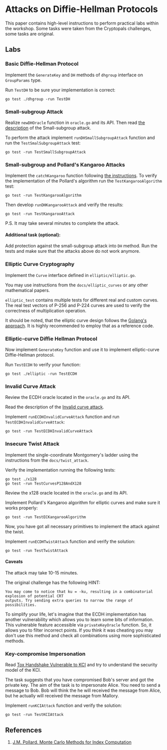 # Attacks on Diffie-Hellman Protocols

This paper contains high-level instructions to perform practical labs within the workshop.
Some tasks were taken from the Cryptopals challenges, some tasks are original.

## Labs

### Basic Diffie-Hellman Protocol
Implement the `GenerateKey` and `DH` methods of `dhgroup` interface on `GroupParams` type. 

Run `TestDH` to be sure your implementation is correct:

```
go test ./dhgroup -run TestDH
```

### Small-subgroup Attack

Realize `newDHOracle` function in `oracle.go` and its API.
Then read [the description](docs/small_subgroup_attack.txt) of the Small-subgroup attack.

To perform the attack implement `runDHSmallSubgroupAttack` function and run the `TestSmalSubgroupAttack` test:

```
go test -run TestSmallSubgroupAttack
```

###  Small-subgroup and Pollard's Kangaroo Attacks

Implement the `catchKangaroo` function following [the instructions](`docs/kangaroo_attack`).
To verify the implementation of the Pollard's algorithm run the `TestKangarooAlgorithm` test:

```
go test -run TestKangarooAlgorithm
```

Then develop `runDHKangarooAttack` and verify the results:

```
go test -run TestKangarooAttack
```

P.S. It may take several minutes to complete the attack.

#### Additional task (optional):

Add protection against the small-subgroup attack into `DH` method. 
Run the tests and make sure that the attacks above do not work anymore.

### Elliptic Curve Cryptography

Implement the `Curve` interface defined in `elliptic/elliptic.go`. 

You may use instructions from the `docs/elliptic_curves` or any other mathematical papers.

`elliptic_test` contains multiple tests for different real and custom curves. 
The real test vectors of P-256 and P-224 curves are used to verify the correctness of multiplication operation.

It should be noted, that the elliptic curve design follows the [Golang's approach](https://golang.org/src/crypto/elliptic/elliptic.go). 
It is highly recommended to employ that as a reference code.

### Elliptic-curve Diffie Hellman Protocol
Now implement `GenerateKey` function and use it to implement elliptic-curve Diffie-Hellman protocol. 

Run `TestECDH` to verify your function:

```
go test ./elliptic -run TestECDH
```

### Invalid Curve Attack
Review the ECDH oracle located in the `oracle.go` and its API.

Read the description of the [Invalid curve attack](docs/elliptic_curves.txt).

Implement `runECDHInvalidCurveAttack` function and run `TestECDHInvalidCurveAttack`:

```
go test -run TestECDHInvalidCurveAttack
```

### Insecure Twist Attack

Implement the single-coordinate Montgomery's ladder using the instructions from the
 `docs/twist_attack`.

Verify the implementation running the following tests:

```
go test ./x128
go test -run TestCurvesP128AndX128
```

Review the x128 oracle located in the `oracle.go` and its API.

Implement Pollard's Kangaroo algorithm for elliptic curves and make sure it works properly:

```
go test -run TestECKangarooAlgorithm
```

Now, you have got all necessary primitives to implement the attack against the twist.

Implement `runECDHTwistAttack` function and verify the solution:

```
go test -run TestTwistAttack
```

#### Caveats
The attack may take 10-15 minutes.

The original challenge has the following HINT:
 ```
 You may come to notice that ku = -ku, resulting in a combinatorial explosion of potential CRT
 outputs. Try sending extra queries to narrow the range of possibilities.
```

To simplify your life, let's imagine that the ECDH implementation has another vulnerability which
allows you to learn some bits of information.
This vulnerable feature accessible via `privateKeyOracle` function.
So, it allows you to filter incorrect points. If you think it was cheating
you may don't use this method and check all combinations using more sophisticated methods.

### Key-compromise Impersonation

Read [Tox Handshake Vulnerable to KCI](https://github.com/TokTok/c-toxcore/issues/426) and try to understand
the security model of the KCI.

The task suggests that you have compromised Bob's server and got the private key.
The aim of the task is to impersonate Alice. You need to send a message to Bob.
Bob will think the he will received the message from Alice, but he actually  will received the message from Mallory.

Implement `runKCIAttack` function and verify the solution:

```
go test -run TestKCIAttack
```

## References
1. [J.M. Pollard. Monte Carlo Methods for Index Computation](https://www.ams.org/journals/mcom/1978-32-143/S0025-5718-1978-0491431-9/S0025-5718-1978-0491431-9.pdf)
